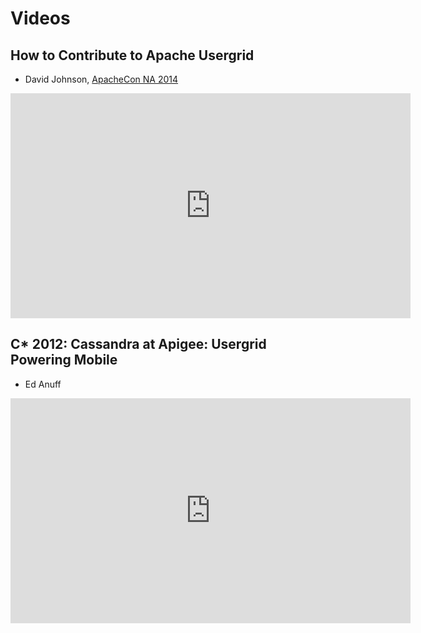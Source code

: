 # Videos

## How to Contribute to Apache Usergrid
- David Johnson, [ApacheCon NA 2014](http://apacheconnorthamerica2014.sched.org/event/29971aabd3c86398be2ae93403c7d1d2)

<iframe width="640" height="360" src="http://www.youtube.com/embed/cfwGmvUhFzY?rel=0" frameborder="0" allowfullscreen></iframe>

## C* 2012: Cassandra at Apigee: Usergrid Powering Mobile
- Ed Anuff

<iframe width="640" height="360" src="http://www.youtube.com/embed/RuJwIBu3jvs?rel=0" frameborder="0" allowfullscreen></iframe>